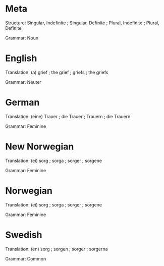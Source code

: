 Meta
====

Structure: Singular, Indefinite ; Singular, Definite ; Plural, Indefinite ; Plural, Definite

Grammar:   Noun



English
=======

Translation: (a) grief ; the grief ; griefs ; the griefs

Grammar:     Neuter



German
======

Translation: (eine) Trauer ; die Trauer ; Trauern ; die Trauern

Grammar:     Feminine



New Norwegian
=============

Translation: (ei) sorg ; sorga ; sorger ; sorgene

Grammar:     Feminine



Norwegian
=========

Translation: (ei) sorg ; sorga ; sorger ; sorgene

Grammar:     Feminine



Swedish
=======

Translation: (en) sorg ; sorgen ; sorger ; sorgerna

Grammar:     Common
